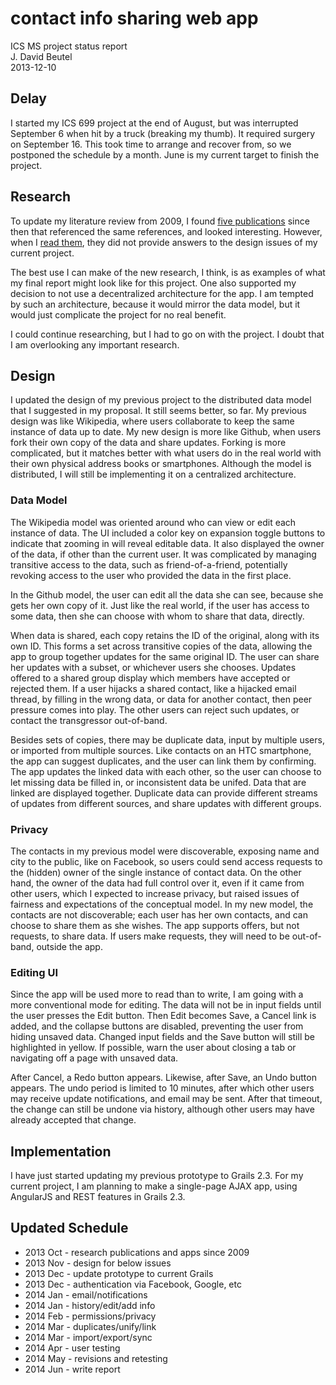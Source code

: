 contact info sharing web app
============================
ICS MS project status report  
J. David Beutel  
2013-12-10


Delay
-----

I started my ICS 699 project at the end of August, but was interrupted
September 6 when hit by a truck (breaking my thumb).  It required
surgery on September 16.  This took time to arrange and recover from,
so we postponed the schedule by a month.  June is my current target
to finish the project.


Research
--------

To update my literature review from 2009, I found [five
publications](../newResearch) since then that referenced the
same references, and looked interesting.  However, when I [read
them](../newResearch/notes.md), they did not provide answers to the design
issues of my current project.

The best use I can make of the new research, I think, is as examples of
what my final report might look like for this project.  One also supported
my decision to not use a decentralized architecture for the app.  I am
tempted by such an architecture, because it would mirror the data model,
but it would just complicate the project for no real benefit.

I could continue researching, but I had to go on with the project.
I doubt that I am overlooking any important research.


Design
------

I updated the design of my previous project to the distributed data model
that I suggested in my proposal.  It still seems better, so far.
My previous design was like Wikipedia, where users collaborate
to keep the same instance of data up to date.  My new design is more like
Github, when users fork their own copy of the data and share updates.
Forking is more complicated, but it matches better with what users do
in the real world with their own physical address books or smartphones.
Although the model is distributed, I will still be implementing it on
a centralized architecture.


### Data Model

The Wikipedia model was oriented around who can view or edit each
instance of data.  The UI included a color key on expansion toggle
buttons to indicate that zooming in will reveal editable data.
It also displayed the owner of the data, if other than the current user.
It was complicated by managing transitive access to the data,
such as friend-of-a-friend, potentially revoking access to the
user who provided the data in the first place.

In the Github model, the user can edit all the data she can see,
because she gets her own copy of it.  Just like the real world,
if the user has access to some data, then she can choose with whom
to share that data, directly.

When data is shared, each copy retains the ID of the original, along
with its own ID.  This forms a set across transitive copies of the data,
allowing the app to group together updates for the same original ID.
The user can share her updates with a subset, or whichever users she
chooses.  Updates offered to a shared group display which members have
accepted or rejected them.  If a user hijacks a shared contact, like a
hijacked email thread, by filling in the wrong data, or data for another
contact, then peer pressure comes into play.  The other users
can reject such updates, or contact the transgressor out-of-band.

Besides sets of copies, there may be duplicate data,
input by multiple users, or imported from multiple sources.
Like contacts on an HTC smartphone, the app can suggest duplicates,
and the user can link them by confirming.  The app updates the
linked data with each other, so the user can choose to let
missing data be filled in, or inconsistent data be unifed.
Data that are linked are displayed together.  Duplicate data
can provide different streams of updates from different sources,
and share updates with different groups.


### Privacy

The contacts in my previous model were discoverable, exposing
name and city to the public, like on Facebook, so users could
send access requests to the (hidden) owner of the single instance
of contact data.  On the other hand, the owner of the data
had full control over it, even if it came from other users,
which I expected to increase privacy, but raised issues of
fairness and expectations of the conceptual model.
In my new model, the contacts are not discoverable; each user
has her own contacts, and can choose to share them as she wishes.
The app supports offers, but not requests, to share data.
If users make requests, they will need to be out-of-band,
outside the app.


### Editing UI

Since the app will be used more to read than to write,
I am going with a more conventional mode for editing.
The data will not be in input fields until the user presses
the Edit button.  Then Edit becomes Save, a Cancel link is added,
and the collapse buttons are disabled, preventing the user from
hiding unsaved data.  Changed input fields and the Save button
will still be highlighted in yellow.  If possible, warn the
user about closing a tab or navigating off a page with unsaved data.

After Cancel, a Redo button appears.  Likewise, after Save,
an Undo button appears.  The undo period is limited to 10 minutes,
after which other users may receive update notifications,
and email may be sent.  After that timeout, the change can
still be undone via history, although other users may have already
accepted that change.


Implementation
--------------

I have just started updating my previous prototype to Grails 2.3.
For my current project, I am planning to make a single-page
AJAX app, using AngularJS and REST features in Grails 2.3.


Updated Schedule
------------------

* 2013 Oct - research publications and apps since 2009
* 2013 Nov - design for below issues
* 2013 Dec - update prototype to current Grails
* 2013 Dec - authentication via Facebook, Google, etc
* 2014 Jan - email/notifications
* 2014 Jan - history/edit/add info
* 2014 Feb - permissions/privacy
* 2014 Mar - duplicates/unify/link
* 2014 Mar - import/export/sync
* 2014 Apr - user testing
* 2014 May - revisions and retesting
* 2014 Jun - write report
